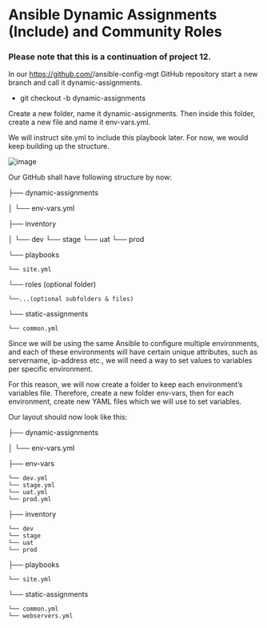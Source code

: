 # Ansible Dynamic Assignments (Include) and Community Roles

### Please note that this is a continuation of project 12.

In our https://github.com/<your-name>/ansible-config-mgt GitHub repository start a new branch and call it dynamic-assignments.
- git checkout -b dynamic-assignments
  
Create a new folder, name it dynamic-assignments. Then inside this folder, create a new file and name it env-vars.yml.

We will instruct site.yml to include this playbook later. For now, we would keep building up the structure.
  
![image](https://user-images.githubusercontent.com/40290711/141774057-ddd5c7e7-c69b-45e1-93d5-41acbc59f5ce.png)

Our GitHub shall have following structure by now:
  
├── dynamic-assignments
  
│   └── env-vars.yml
  
├── inventory
  
│   └── dev
    └── stage
    └── uat
    └── prod
  
└── playbooks
  
    └── site.yml
  
└── roles (optional folder)
  
    └──...(optional subfolders & files)
  
└── static-assignments
  
    └── common.yml

Since we will be using the same Ansible to configure multiple environments, and each of these environments will have certain unique attributes, such as servername, ip-address etc., we will need a way to set values to variables per specific environment.

For this reason, we will now create a folder to keep each environment’s variables file. Therefore, create a new folder env-vars, then for each environment, create new YAML files which we will use to set variables.

Our layout should now look like this:

  
├── dynamic-assignments
  
│   └── env-vars.yml
  
├── env-vars
  
    └── dev.yml
    └── stage.yml
    └── uat.yml
    └── prod.yml
  
├── inventory
  
    └── dev
    └── stage
    └── uat
    └── prod
  
├── playbooks
  
    └── site.yml
  
└── static-assignments
  
    └── common.yml
    └── webservers.yml
 
  
